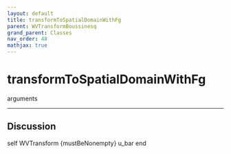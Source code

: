 ```yaml
---
layout: default
title: transformToSpatialDomainWithFg
parent: WVTransformBoussinesq
grand_parent: Classes
nav_order: 48
mathjax: true
---
```


#  transformToSpatialDomainWithFg

arguments


---

## Discussion
self WVTransform {mustBeNonempty}
      u_bar
  end
